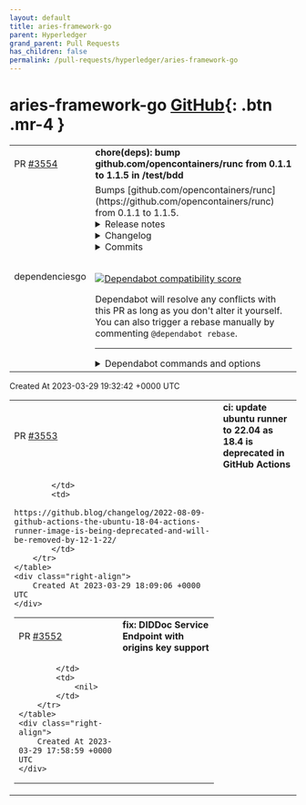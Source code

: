 ```yaml
---
layout: default
title: aries-framework-go
parent: Hyperledger
grand_parent: Pull Requests
has_children: false
permalink: /pull-requests/hyperledger/aries-framework-go
---
```


# aries-framework-go <span class="fs-3 right-align">[GitHub](https://github.com/hyperledger/aries-framework-go){: .btn .mr-4 }</span>


<div>
    <table>
        <tr>
            <td>
                PR <a href="https://github.com/hyperledger/aries-framework-go/pull/3554" class=".btn">#3554</a>
            </td>
            <td>
                <b>
                    chore(deps): bump github.com/opencontainers/runc from 0.1.1 to 1.1.5 in /test/bdd
                </b>
            </td>
        </tr>
        <tr>
            <td>
                <span class="chip">dependencies</span><span class="chip">go</span>
            </td>
            <td>
                Bumps [github.com/opencontainers/runc](https://github.com/opencontainers/runc) from 0.1.1 to 1.1.5.
<details>
<summary>Release notes</summary>
<p><em>Sourced from <a href="https://github.com/opencontainers/runc/releases">github.com/opencontainers/runc's releases</a>.</em></p>
<blockquote>
<h2>runc 1.1.5 -- &quot;囚われた屈辱は　反撃の嚆矢だ&quot;</h2>
<p>This is the fifth patch release in the 1.1.z series of runc, which fixes
three CVEs found in runc.</p>
<ul>
<li>
<p>CVE-2023-25809 is a vulnerability involving rootless containers where
(under specific configurations), the container would have write access
to the /sys/fs/cgroup/user.slice/... cgroup hierarchy. No other
hierarchies on the host were affected. This vulnerability was
discovered by Akihiro Suda.
<a href="https://github.com/opencontainers/runc/security/advisories/GHSA-m8cg-xc2p-r3fc">https://github.com/opencontainers/runc/security/advisories/GHSA-m8cg-xc2p-r3fc</a></p>
</li>
<li>
<p>CVE-2023-27561 was a regression which effectively re-introduced
CVE-2019-19921. This bug was present from v1.0.0-rc95 to v1.1.4. This
regression was discovered by <a href="https://github.com/Beuc"><code>@​Beuc</code></a>.
<a href="https://github.com/advisories/GHSA-vpvm-3wq2-2wvm">https://github.com/advisories/GHSA-vpvm-3wq2-2wvm</a></p>
</li>
<li>
<p>CVE-2023-28642 is a variant of CVE-2023-27561 and was fixed by the same
patch. This variant of the above vulnerability was reported by Lei
Wang.
<a href="https://github.com/opencontainers/runc/security/advisories/GHSA-g2j6-57v7-gm8c">https://github.com/opencontainers/runc/security/advisories/GHSA-g2j6-57v7-gm8c</a></p>
</li>
</ul>
<p>In addition, the following other fixes are included in this release:</p>
<ul>
<li>Fix the inability to use <code>/dev/null</code> when inside a container. (<a href="https://redirect.github.com/opencontainers/runc/issues/3620">#3620</a>)</li>
<li>Fix changing the ownership of host's <code>/dev/null</code> caused by fd redirection
(a regression in 1.1.1). (<a href="https://redirect.github.com/opencontainers/runc/issues/3674">#3674</a>, <a href="https://redirect.github.com/opencontainers/runc/issues/3731">#3731</a>)</li>
<li>Fix rare runc exec/enter unshare error on older kernels, including
CentOS &lt; 7.7. (<a href="https://redirect.github.com/opencontainers/runc/issues/3776">#3776</a>)</li>
<li>nsexec: Check for errors in <code>write_log()</code>. (<a href="https://redirect.github.com/opencontainers/runc/issues/3721">#3721</a>)</li>
</ul>
<h3>Static Linking Notices</h3>
<p>The <code>runc</code> binary distributed with this release are <em>statically linked</em> with
the following <a href="https://www.gnu.org/licenses/old-licenses/lgpl-2.1.en.html">GNU LGPL-2.1</a> licensed libraries, with <code>runc</code> acting
as a &quot;work that uses the Library&quot;:</p>
<ul>
<li><a href="https://github.com/seccomp/libseccomp">libseccomp</a></li>
</ul>
<p>The versions of these libraries were not modified from their upstream versions,
but in order to comply with the LGPL-2.1 (§6(a)), we have attached the
complete source code for those libraries which (when combined with the attached
runc source code) may be used to exercise your rights under the LGPL-2.1.</p>
<p>However we strongly suggest that you make use of your distribution's packages
or download them from the authoritative upstream sources, especially since
these libraries are related to the security of your containers.</p>
<!-- raw HTML omitted -->
</blockquote>
<p>... (truncated)</p>
</details>
<details>
<summary>Changelog</summary>
<p><em>Sourced from <a href="https://github.com/opencontainers/runc/blob/v1.1.5/CHANGELOG.md">github.com/opencontainers/runc's changelog</a>.</em></p>
<blockquote>
<h2>[1.1.5] - 2023-03-29</h2>
<blockquote>
<p>囚われた屈辱は
反撃の嚆矢だ</p>
</blockquote>
<h3>Fixed</h3>
<ul>
<li>Prohibit container's <code>/proc</code> and <code>/sys</code> to be symlinks (CVE-2019-19921,
CVE-2023-27561, CVE-2023-28642, <a href="https://redirect.github.com/opencontainers/runc/issues/3785">#3785</a>)</li>
<li>rootless: rework /sys/fs/cgroup mounts to avoid exposing the host's cgroup
hierarchy into the container. (CVE-2023-25809)</li>
<li>Fix the inability to use <code>/dev/null</code> when inside a container. (<a href="https://redirect.github.com/opencontainers/runc/issues/3620">#3620</a>)</li>
<li>Fix changing the ownership of host's <code>/dev/null</code> caused by fd redirection
(a regression in 1.1.1). (<a href="https://redirect.github.com/opencontainers/runc/issues/3674">#3674</a>, <a href="https://redirect.github.com/opencontainers/runc/issues/3731">#3731</a>)</li>
<li>Fix rare runc exec/enter unshare error on older kernels, inlcuding
CentOS &lt; 7.7. (<a href="https://redirect.github.com/opencontainers/runc/issues/3776">#3776</a>)</li>
<li>nsexec: Check for errors in <code>write_log()</code>. (<a href="https://redirect.github.com/opencontainers/runc/issues/3721">#3721</a>)</li>
<li>Various CI fixes and updates. (<a href="https://redirect.github.com/opencontainers/runc/issues/3618">#3618</a>, <a href="https://redirect.github.com/opencontainers/runc/issues/3630">#3630</a>, <a href="https://redirect.github.com/opencontainers/runc/issues/3640">#3640</a>, <a href="https://redirect.github.com/opencontainers/runc/issues/3729">#3729</a>)</li>
</ul>
<h2>[1.1.4] - 2022-08-24</h2>
<blockquote>
<p>If you look for perfection, you'll never be content.</p>
</blockquote>
<h3>Fixed</h3>
<ul>
<li>Fix mounting via wrong proc fd.
When the user and mount namespaces are used, and the bind mount is followed by
the cgroup mount in the spec, the cgroup was mounted using the bind mount's
mount fd. (<a href="https://redirect.github.com/opencontainers/runc/issues/3511">#3511</a>)</li>
<li>Switch <code>kill()</code> in <code>libcontainer/nsenter</code> to <code>sane_kill()</code>. (<a href="https://redirect.github.com/opencontainers/runc/issues/3536">#3536</a>)</li>
<li>Fix &quot;permission denied&quot; error from <code>runc run</code> on <code>noexec</code> fs. (<a href="https://redirect.github.com/opencontainers/runc/issues/3541">#3541</a>)</li>
<li>Fix failed exec after <code>systemctl daemon-reload</code>.
Due to a regression in v1.1.3, the <code>DeviceAllow=char-pts rwm</code> rule was no
longer added and was causing an error <code>open /dev/pts/0: operation not permitted: unknown</code>
when systemd was reloaded. (<a href="https://redirect.github.com/opencontainers/runc/issues/3554">#3554</a>)</li>
<li>Various CI fixes. (<a href="https://redirect.github.com/opencontainers/runc/issues/3538">#3538</a>, <a href="https://redirect.github.com/opencontainers/runc/issues/3558">#3558</a>, <a href="https://redirect.github.com/opencontainers/runc/issues/3562">#3562</a>)</li>
</ul>
<h2>[1.1.3] - 2022-06-09</h2>
<blockquote>
<p>In the beginning there was nothing, which exploded.</p>
</blockquote>
<h3>Fixed</h3>
<ul>
<li>Our seccomp <code>-ENOSYS</code> stub now correctly handles multiplexed syscalls on
s390 and s390x. This solves the issue where syscalls the host kernel did not
support would return <code>-EPERM</code> despite the existence of the <code>-ENOSYS</code> stub
code (this was due to how s390x does syscall multiplexing). (<a href="https://redirect.github.com/opencontainers/runc/issues/3478">#3478</a>)</li>
<li>Retry on dbus disconnect logic in libcontainer/cgroups/systemd now works as
intended; this fix does not affect runc binary itself but is important for
libcontainer users such as Kubernetes. (<a href="https://redirect.github.com/opencontainers/runc/issues/3476">#3476</a>)</li>
<li>Inability to compile with recent clang due to an issue with duplicate</li>
</ul>
<!-- raw HTML omitted -->
</blockquote>
<p>... (truncated)</p>
</details>
<details>
<summary>Commits</summary>
<ul>
<li><a href="https://github.com/opencontainers/runc/commit/f19387a6bec4944c770f7668ab51c4348d9c2f38"><code>f19387a</code></a> VERSION: release v1.1.5</li>
<li><a href="https://github.com/opencontainers/runc/commit/58a9abee210c5a72ab10904f96e0026f684f24e3"><code>58a9abe</code></a> Merge pull request from GHSA-m8cg-xc2p-r3fc</li>
<li><a href="https://github.com/opencontainers/runc/commit/27fb72c7ffdbd509b3c15b2bdb4df3d2192bfe7b"><code>27fb72c</code></a> merge branch 'pr-3776' into release-1.1</li>
<li><a href="https://github.com/opencontainers/runc/commit/8ec02ea1b14edac85a6e9a2b622ae44e15e11ccd"><code>8ec02ea</code></a> nsexec: retry unshare on EINVAL</li>
<li><a href="https://github.com/opencontainers/runc/commit/059d7730fc102052c90fea52c7b3c6f04fbbc487"><code>059d773</code></a> merge branch 'pr-3785' into release-1.1</li>
<li><a href="https://github.com/opencontainers/runc/commit/0abab45c9b97c113ff2cdc16f3a7388444c3fbec"><code>0abab45</code></a> Prohibit /proc and /sys to be symlinks</li>
<li><a href="https://github.com/opencontainers/runc/commit/0e6b818a2b0d24fdb6697614e5c5f115bbe8e3a5"><code>0e6b818</code></a> rootless: fix /sys/fs/cgroup mounts</li>
<li><a href="https://github.com/opencontainers/runc/commit/c6781d100a73d2dcef84e9376d85fff02235a2ed"><code>c6781d1</code></a> Merge pull request <a href="https://redirect.github.com/opencontainers/runc/issues/3721">#3721</a> from kinvolk/rata/nsfixes-backport</li>
<li><a href="https://github.com/opencontainers/runc/commit/f6e2cd3baf661e1f377088e13084ccb5aadf41e6"><code>f6e2cd3</code></a> nsexec: Check for errors in write_log()</li>
<li><a href="https://github.com/opencontainers/runc/commit/3775df9fcb7828594114866e1df346f44d22ad16"><code>3775df9</code></a> Merge pull request <a href="https://redirect.github.com/opencontainers/runc/issues/3731">#3731</a> from kolyshkin/1.1-fix-dev-null</li>
<li>Additional commits viewable in <a href="https://github.com/opencontainers/runc/compare/v0.1.1...v1.1.5">compare view</a></li>
</ul>
</details>
<br />


[![Dependabot compatibility score](https://dependabot-badges.githubapp.com/badges/compatibility_score?dependency-name=github.com/opencontainers/runc&package-manager=go_modules&previous-version=0.1.1&new-version=1.1.5)](https://docs.github.com/en/github/managing-security-vulnerabilities/about-dependabot-security-updates#about-compatibility-scores)

Dependabot will resolve any conflicts with this PR as long as you don't alter it yourself. You can also trigger a rebase manually by commenting `@dependabot rebase`.

[//]: # (dependabot-automerge-start)
[//]: # (dependabot-automerge-end)

---

<details>
<summary>Dependabot commands and options</summary>
<br />

You can trigger Dependabot actions by commenting on this PR:
- `@dependabot rebase` will rebase this PR
- `@dependabot recreate` will recreate this PR, overwriting any edits that have been made to it
- `@dependabot merge` will merge this PR after your CI passes on it
- `@dependabot squash and merge` will squash and merge this PR after your CI passes on it
- `@dependabot cancel merge` will cancel a previously requested merge and block automerging
- `@dependabot reopen` will reopen this PR if it is closed
- `@dependabot close` will close this PR and stop Dependabot recreating it. You can achieve the same result by closing it manually
- `@dependabot ignore this major version` will close this PR and stop Dependabot creating any more for this major version (unless you reopen the PR or upgrade to it yourself)
- `@dependabot ignore this minor version` will close this PR and stop Dependabot creating any more for this minor version (unless you reopen the PR or upgrade to it yourself)
- `@dependabot ignore this dependency` will close this PR and stop Dependabot creating any more for this dependency (unless you reopen the PR or upgrade to it yourself)
You can disable automated security fix PRs for this repo from the [Security Alerts page](https://github.com/hyperledger/aries-framework-go/network/alerts).

</details>
            </td>
        </tr>
    </table>
    <div class="right-align">
        Created At 2023-03-29 19:32:42 +0000 UTC
    </div>
</div>

<div>
    <table>
        <tr>
            <td>
                PR <a href="https://github.com/hyperledger/aries-framework-go/pull/3553" class=".btn">#3553</a>
            </td>
            <td>
                <b>
                    ci: update ubuntu runner to 22.04 as 18.4 is deprecated in GitHub Actions
                </b>
            </td>
        </tr>
        <tr>
            <td>
                
            </td>
            <td>
                https://github.blog/changelog/2022-08-09-github-actions-the-ubuntu-18-04-actions-runner-image-is-being-deprecated-and-will-be-removed-by-12-1-22/
            </td>
        </tr>
    </table>
    <div class="right-align">
        Created At 2023-03-29 18:09:06 +0000 UTC
    </div>
</div>

<div>
    <table>
        <tr>
            <td>
                PR <a href="https://github.com/hyperledger/aries-framework-go/pull/3552" class=".btn">#3552</a>
            </td>
            <td>
                <b>
                    fix: DIDDoc Service Endpoint with origins key support
                </b>
            </td>
        </tr>
        <tr>
            <td>
                
            </td>
            <td>
                <nil>
            </td>
        </tr>
    </table>
    <div class="right-align">
        Created At 2023-03-29 17:58:59 +0000 UTC
    </div>
</div>

